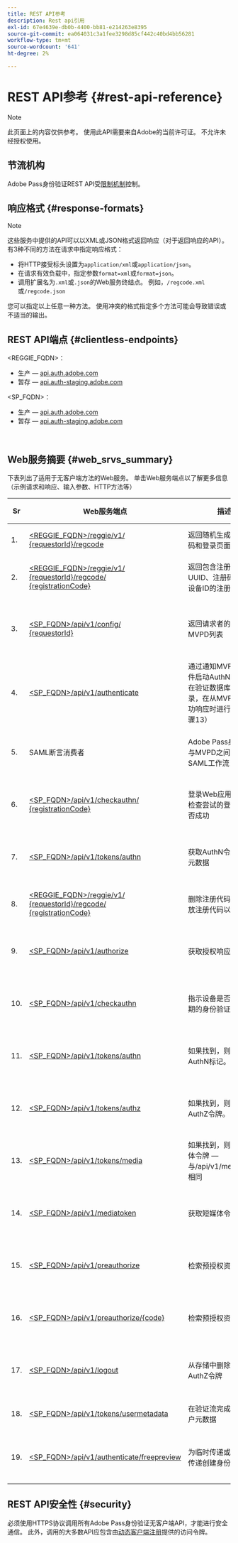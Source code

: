 ```yaml
---
title: REST API参考
description: Rest api引用
exl-id: 67e4639e-db0b-4400-bb81-e214263e8395
source-git-commit: ea064031c3a1fee3298d85cf442c40bd4bb56281
workflow-type: tm+mt
source-wordcount: '641'
ht-degree: 2%

---
```


# REST API参考 {#rest-api-reference}

>[!NOTE]
>
>此页面上的内容仅供参考。 使用此API需要来自Adobe的当前许可证。 不允许未经授权使用。

## 节流机构

Adobe Pass身份验证REST API受[限制机制](/help/authentication/throttling-mechanism.md)控制。

## 响应格式 {#response-formats}


>[!NOTE]
>
> 这些服务中提供的API可以以XML或JSON格式返回响应（对于返回响应的API）。 有3种不同的方法在请求中指定响应格式：
>
>* 将HTTP接受标头设置为`application/xml`或`application/json`。
>* 在请求有效负载中，指定参数`format=xml`或`format=json`。
>* 调用扩展名为`.xml`或`.json`的Web服务终结点。 例如，`/regcode.xml`或`/regcode.json`
>
>您可以指定以上任意一种方法。 使用冲突的格式指定多个方法可能会导致错误或不适当的输出。

## REST API端点 {#clientless-endpoints}

&lt;REGGIE_FQDN>：

* 生产 — [api.auth.adobe.com](http://api.auth.adobe.com/)
* 暂存 — [api.auth-staging.adobe.com](http://api.auth-staging.adobe.com/)

&lt;SP_FQDN>：

* 生产 — [api.auth.adobe.com](http://api.auth.adobe.com/)
* 暂存 — [api.auth-staging.adobe.com](http://api.auth-staging.adobe.com/)

</br>


## Web服务摘要 {#web_srvs_summary}

下表列出了适用于无客户端方法的Web服务。 单击Web服务端点以了解更多信息（示例请求和响应、输入参数、HTTP方法等）


| Sr | Web服务端点 | 描述 | <!--[Diag.  </br>Ref](http://tve.helpdocsonline.com/api-reference-v2-test#illustration)-->. | 托管位置 | 调用者 |
| --- | --- | --- | --- | --- | --- |
| 1. | [&lt;REGGIE_FQDN>/reggie/v1/ </br> {requestorId}/regcode](/help/authentication/registration-code-request.md) | 返回随机生成的注册代码和登录页面URI | 2 | Adobe</br>注册代码服务 | 智能设备 |
| 2. | [&lt;REGGIE_FQDN>/reggie/v1/ </br> {requestorId}/regcode/ </br> {registrationCode}](/help/authentication/return-registration-record.md) | 返回包含注册码UUID、注册码和哈希设备ID的注册码记录 | 8 | Adobe</br>注册代码服务 | Adobe Pass 身份验证 |
| 3. | [&lt;SP_FQDN>/api/v1/config/ </br> {requestorId}](/help/authentication/provide-mvpd-list.md) | 返回请求者的已配置MVPD列表 | 5 | Adobe</br>Adobe Pass </br>身份验证</br>服务 | 登录</br>Web </br>应用程序 |
| 4. | [&lt;SP_FQDN>/api/v1/authenticate](/help/authentication/initiate-authentication.md) | 通过通知MVPD选择事件启动AuthN进程。 在验证数据库上创建记录，在从MVPD收到成功响应时进行协调（步骤13） | 7 | Adobe</br>Adobe Pass </br>身份验证</br>服务 | 登录</br>Web </br>应用程序 |
| 5. | SAML断言消费者 | Adobe Pass身份验证与MVPD之间的现有SAML工作流 | 13 | Adobe Pass </br>身份验证</br>服务 | Adobe Pass 身份验证 |
| 6. | [&lt;SP_FQDN>/api/v1/checkauthn/ </br> {registrationCode}](/help/authentication/check-authentication-flow-by-second-screen-web-app.md) | 登录Web应用程序可以检查尝试的登录流程是否成功 |     | Adobe Pass </br>身份验证   </br>服务 | 登录   </br>Web   </br>应用 |
| 7. | [&lt;SP_FQDN>/api/v1/tokens/authn](/help/authentication/retrieve-authentication-token.md) | 获取AuthN令牌相关的元数据 | 15 | Adobe Pass </br>身份验证</br>服务 | 智能设备 |
| 8. | [&lt;REGGIE_FQDN>/reggie/v1/ </br> {requestorId}/regcode/ </br> {registrationCode}](/help/authentication/delete-registration-record.md) | 删除注册代码记录并释放注册代码以供重用 | 16 | Adobe</br>注册代码服务 | Adobe Pass 身份验证 |
| 9. | [&lt;SP_FQDN>/api/v1/authorize](/help/authentication/initiate-authorization.md) | 获取授权响应。 | 17 | Adobe Pass </br>身份验证</br>服务 | 智能设备 |
| 10. | [&lt;SP_FQDN>/api/v1/checkauthn](/help/authentication/check-authentication-token.md) | 指示设备是否具有未过期的身份验证令牌。 |     | Adobe Pass </br>身份验证</br>服务 | 智能设备 |
| 11. | [&lt;SP_FQDN>/api/v1/tokens/authn](/help/authentication/retrieve-authentication-token.md) | 如果找到，则返回AuthN标记。 |     | Adobe Pass </br>身份验证</br>服务 | 智能设备 |
| 12. | [&lt;SP_FQDN>/api/v1/tokens/authz](/help/authentication/retrieve-authorization-token.md) | 如果找到，则返回AuthZ令牌。 |     | Adobe Pass </br>身份验证</br>服务 | 智能设备 |
| 13. | [&lt;SP_FQDN>/api/v1/tokens/media](/help/authentication/obtain-short-media-token.md) | 如果找到，则返回短媒体令牌 — 与/api/v1/mediatoken相同 |     | Adobe Pass </br>身份验证</br>服务 | 智能设备 |
| 14. | [&lt;SP_FQDN>/api/v1/mediatoken](/help/authentication/obtain-short-media-token.md) | 获取短媒体令牌 |     | Adobe Pass </br>身份验证</br>服务 | 智能设备 |
| 15. | [&lt;SP_FQDN>/api/v1/preauthorize](/help/authentication/retrieve-list-of-preauthorized-resources.md) | 检索预授权资源的列表 |     | Adobe Pass </br>身份验证</br>服务 | 智能设备 |
| 16. | [&lt;SP_FQDN>/api/v1/preauthorize/{code}](/help/authentication/retrieve-list-of-preauthorized-resources-by-second-screen-web-app.md) | 检索预授权资源的列表 |     | Adobe Pass </br>身份验证</br>服务 | 登录Web应用程序 |
| 17. | [&lt;SP_FQDN>/api/v1/logout](/help/authentication/initiate-logout.md) | 从存储中删除AuthN和AuthZ令牌 |     | Adobe Pass </br>身份验证   </br>服务 | 智能设备 |
| 18. | [&lt;SP_FQDN>/api/v1/tokens/usermetadata](/help/authentication/user-metadata.md) | 在验证流完成后获取用户元数据 | 不适用 | 不适用 | 智能设备 |
| 19. | [&lt;SP_FQDN>/api/v1/authenticate/freepreview](/help/authentication/free-preview-for-temp-pass-and-promotional-temp-pass.md) | 为临时传递或提升临时传递创建身份验证令牌 | 不适用 | Adobe Pass </br>身份验证</br>服务 | 智能设备 |


## REST API安全性 {#security}

必须使用HTTPS协议调用所有Adobe Pass身份验证无客户端API，才能进行安全通信。 此外，调用的大多数API应包含由[动态客户端注册](/help/authentication/dynamic-client-registration.md)提供的访问令牌。
